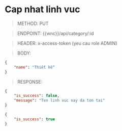 # Cap nhat linh vuc

> METHOD: PUT

> ENDPOINT: {{wnc}}/api/category/:id

> HEADER: x-access-token (yeu cau role ADMIN)

> BODY: 
```json
{
    "name": "Thiết kế"
}
```

> RESPONSE:

```json
{
    "is_success": false,
    "message": "Ten linh vuc nay da ton tai"
}
```

```json
{
    "is_success": true
}
```